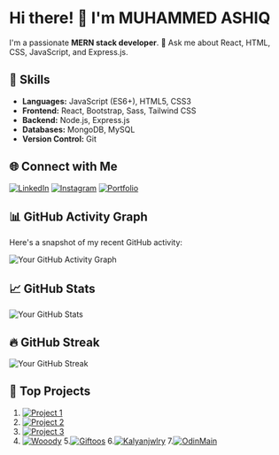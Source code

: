 # Hi there! 👋 I'm MUHAMMED ASHIQ

I'm a passionate **MERN stack developer**. 💬 Ask me about React, HTML, CSS, JavaScript, and Express.js.

## 🚀 Skills

- **Languages:** JavaScript (ES6+), HTML5, CSS3
- **Frontend:** React, Bootstrap, Sass, Tailwind CSS
- **Backend:** Node.js, Express.js
- **Databases:** MongoDB, MySQL
- **Version Control:** Git

## 🌐 Connect with Me

[![LinkedIn](https://img.shields.io/badge/LinkedIn-Connect-blue)](https://www.linkedin.com/in/muhammed-ashiq-ak-9a05b92ab?utm_source=share&utm_campaign=share_via&utm_content=profile&utm_medium=android_app)
[![Instagram](https://img.shields.io/badge/Instagram-Follow-E4405F)](https://www.instagram.com/ashiq__.ak?utm_source=qr&igshid=amZmNGZ0MTM0bGJh)
[![Portfolio](https://img.shields.io/badge/Portfolio-Visit-brightgreen)](http://ashiqaktkd.netlify.app/)

## 📊 GitHub Activity Graph

Here's a snapshot of my recent GitHub activity:

![Your GitHub Activity Graph](https://activity-graph.herokuapp.com/graph?username=MuhammedAshiqTKD&theme=github)

## 📈 GitHub Stats

![Your GitHub Stats](https://github-readme-stats.vercel.app/api?username=MuhammedAshiqTKD&count_private=true&show_icons=true&theme=radical)

## 🔥 GitHub Streak

![Your GitHub Streak](https://github-readme-streak-stats.herokuapp.com/?user=MuhammedAshiqTKD&theme=dark)

## 🚀 Top Projects

1. [![Project 1](https://github-readme-stats.vercel.app/api/pin/?username=MuhammedAshiqTKD&repo=E-COMMERCE-COSMETICS&theme=dark)](https://github.com/MuhammedAshiqTKD/E-COMMERCE-COSMETICS)
2. [![Project 2](https://github-readme-stats.vercel.app/api/pin/?username=MuhammedAshiqTKD&repo=COLLEGE-MANAGEMENT&theme=dark)](https://github.com/MuhammedAshiqTKD/COLLEGE-MANAGEMENT)
3. [![Project 3](https://github-readme-stats.vercel.app/api/pin/?username=MuhammedAshiqTKD&repo=PORTFOLIO-MAIN&theme=dark)](https://github.com/MuhammedAshiqTKD/PORTFOLIO-MAIN)
4. [![Wooody](https://img.shields.io/badge/Wooody-Visit-9cf)](https://wooody.netlify.app)
5.[![Giftoos](https://img.shields.io/badge/Giftoos-Visit-ff69b4)](https://giftoos.netlify.app/)
6.[![Kalyanjwlry](https://img.shields.io/badge/Kalyanjwlry-Visit-blueviolet)](https://kalyanjwlry.netlify.app/)
7.[![OdinMain](https://img.shields.io/badge/OdinMain-Visit-yellow)](https://odinmain.netlify.app/)
